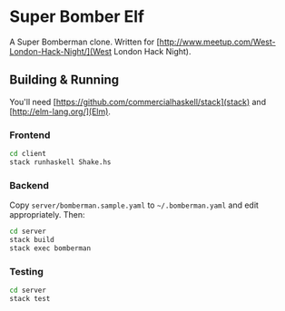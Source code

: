 # Super Bomber Elf

A Super Bomberman clone. Written for [http://www.meetup.com/West-London-Hack-Night/](West London Hack Night).


## Building & Running

You'll need [https://github.com/commercialhaskell/stack](stack) and [http://elm-lang.org/](Elm).

### Frontend

``` sh
cd client
stack runhaskell Shake.hs
```

### Backend

Copy `server/bomberman.sample.yaml` to `~/.bomberman.yaml` and edit appropriately. Then:

``` sh
cd server
stack build
stack exec bomberman
```

### Testing

``` sh
cd server
stack test
```
